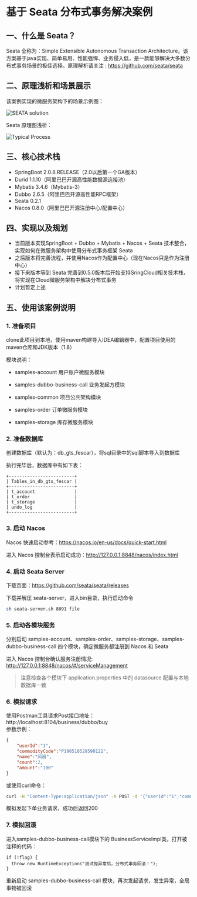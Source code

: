 # 基于 Seata 分布式事务解决案例

## 一、什么是 Seata？

Seata 全称为：Simple Extensible Autonomous Transaction Architecture。该方案基于java实现、简单易用、性能强悍、业务侵入低，是一款能够解决大多数分布式事务场景的极佳选择。原理解析请关注 : https://github.com/seata/seata

## 二、原理浅析和场景展示

该案例实现的微服务架构下的场景示例图：

![SEATA solution](https://camo.githubusercontent.com/b3a71332ae0a91db7f8616286a69b879fcbea672/68747470733a2f2f63646e2e6e6c61726b2e636f6d2f6c61726b2f302f323031382f706e672f31383836322f313534353239363739313037342d33626365376263652d303235652d343563332d393338362d3762393531333564616465382e706e67)


Seata 原理图浅析：

![Typical Process](https://camo.githubusercontent.com/0384806afd7c10544c258ae13717e4229942aa13/68747470733a2f2f63646e2e6e6c61726b2e636f6d2f6c61726b2f302f323031382f706e672f31383836322f313534353239363931373838312d32366661626562392d373166612d346633652d386137612d6663333137643333383966342e706e67)

## 三、核心技术栈

* SpringBoot 2.0.8.RELEASE（2.0以后第一个GA版本）
* Durid 1.1.10（阿里巴巴开源高性能数据源连接池）
* Mybatis 3.4.6（Mybatis-3）
* Dubbo 2.6.5（阿里巴巴开源高性能RPC框架）
* Seata 0.2.1
* Nacos 0.8.0（阿里巴巴开源注册中心/配置中心）

## 四、实现以及规划

* 当前版本实现SpringBoot + Dubbo + Mybatis + Nacos + Seata 技术整合，实现如何在微服务架构中使用分布式事务框架 Seata
* 之后版本将完善流程，并使用Nacos作为配置中心（现在Nacos只是作为注册中心）
* 接下来版本等到 Seata 完善到0.5.0版本后开始支持SringCloud相关技术栈，将实现在Cloud微服务架构中解决分布式事务
* 计划暂定上述

## 五、使用该案例说明

### 1. 准备项目

clone此项目到本地，使用maven构建导入IDEA编辑器中，配置项目使用的maven仓库和JDK版本（1.8）
    
模块说明：
   - samples-account  用户账户微服务模块
   
   - samples-dubbo-business-call  业务发起方模块

   - samples-common  项目公共架构模块
   
   - samples-order  订单微服务模块
   
   - samples-storage  库存微服务模块

### 2. 准备数据库

创建数据库（默认为：db_gts_fescar），将sql目录中的sql脚本导入到数据库

执行完毕后，数据库中有如下表：

```
+-------------------------+
| Tables_in_db_gts_fescar |
+-------------------------+
| t_account               |
| t_order                 |
| t_storage               |
| undo_log                |
+-------------------------+
```

### 3. 启动 Nacos

Nacos 快速启动参考：https://nacos.io/en-us/docs/quick-start.html

进入 Nacos 控制台表示启动成功：http://127.0.0.1:8848/nacos/index.html
   
### 4. 启动 Seata Server
  
下载页面：https://github.com/seata/seata/releases

下载并解压 seata-server，进入bin目录，执行启动命令

```bash
sh seata-server.sh 8091 file
```

### 5. 启动各模块服务

分别启动 samples-account、samples-order、samples-storage、samples-dubbo-business-call 四个模块，确定微服务都注册到 Nacos 和 Seata

进入 Nacos 控制台确认服务注册情况: http://127.0.0.1:8848/nacos/#/serviceManagement

> 注意检查各个模块下 application.properties 中的 datasource 配置与本地数据库一致
    
### 6. 模拟请求

使用Postman工具请求Post接口地址：http://localhost:8104/business/dubbo/buy  
参数示例：

```json
{
    "userId":"1",
    "commodityCode":"P190510529590122",
    "name":"风扇",
    "count":2,
    "amount":"100"
}
```

或使用curl命令：

```bash
curl -H "Content-Type:application/json" -X POST -d '{"userId":"1","commodityCode":"P190510529590122","name":"风扇","count":2,"amount":"100"}' localhost:8104/business/dubbo/buy
``` 

模拟发起下单业务请求，成功后返回200

### 7. 模拟回滚

进入samples-dubbo-business-call模块下的 BusinessServiceImpl类，打开被注释的代码：

```
if (!flag) {
  throw new RuntimeException("测试抛异常后，分布式事务回滚！");
}
```

重新启动 samples-dubbo-business-call 模块，再次发起请求，发生异常，全局事物被回滚

